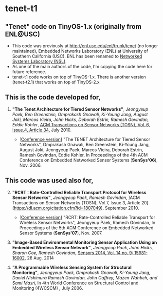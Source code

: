 # tenet-t1


## "Tenet" code on TinyOS-1.x (originally from ENL@USC)

- This code was previously at http://enl.usc.edu/enl/trunk/tenet (no longer maintained), Embedded Networks Laboratory (ENL) at University of Southern California (USC). ENL has been renamed to [Networked Systems Laboratory (NSL)](https://nsl.usc.edu).
- As one of the main authors of the code, I'm copying the code here for future reference.
- tenet-t1 code works on top of TinyOS-1.x. There is another version (tenet-t2.1) that works on top of TinyOS-2.x
    

## This is the code developed for,

1. **"The Tenet Architecture for Tiered Sensor Networks"**, *Jeongyeup Paek, Ben Greenstein, Omprakash Gnawali, Ki-Young Jang, August Joki, Marcos Vieira, John Hicks, Deborah Estrin, Ramesh Govindan, Eddie Kohler*, [ACM Transactions on Sensor Networks (TOSN), Vol. 6, Issue.4, Article 34](https://dl.acm.org/citation.cfm?id=1777413), July 2010.

   - \[[Conference version](https://dl.acm.org/citation.cfm?id=1182823)\] "The TENET Architecture for Tiered Sensor Networks", Omprakash Gnawali, Ben Greenstein, Ki-Young Jang, August Joki, Jeongyeup Paek, Marcos Vieira, Deborah Estrin, Ramesh Govindan, Eddie Kohler, In Proceedings of the 4th ACM Conference on Embedded Networked Sensor Systems (**SenSys'06**), Nov. 2006.


## This code was used also for,

2. **"RCRT : Rate-Controlled Reliable Transport Protocol for Wireless Sensor Networks"**, *Jeongyeup Paek, Ramesh Govindan*, ]ACM Transactions on Sensor Networks (TOSN), Vol.7, Issue.3, Article 20](https://dl.acm.org/citation.cfm?id=1807049), September 2010.

   - \[[Conference version](https://dl.acm.org/citation.cfm?id=1322293)\] "RCRT: Rate-Controlled Reliable Transport for Wireless Sensor Networks", Jeongyeup Paek, Ramesh Govindan, In Proceedings of the 5th ACM Conference on Embedded Networked Sensor Systems (**SenSys'07**), Nov. 2007.
  
3. **"Image-Based Environmental Monitoring Sensor Application Using an Embedded Wireless Sensor Network"**, *Jeongyeup Paek, John Hicks, Sharon Coe, Ramesh Govindan*, [Sensors 2014, Vol. 14 no. 9: 15981-16002](http://www.mdpi.com/1424-8220/14/9/15981), 28 Aug. 2014

4. **"A Programmable Wireless Sensing System for Structural Monitoring"**, *Jeongyeup Paek, Omprakash Gnawali, Ki-Young Jang, Daniel Nishimura Ramesh Govindan, John Caffrey, Mazen Wahbeh, and Sami Masri*, In 4th World Conference on Structural Control and Monitoring (4WCSCM) , July 2006.
